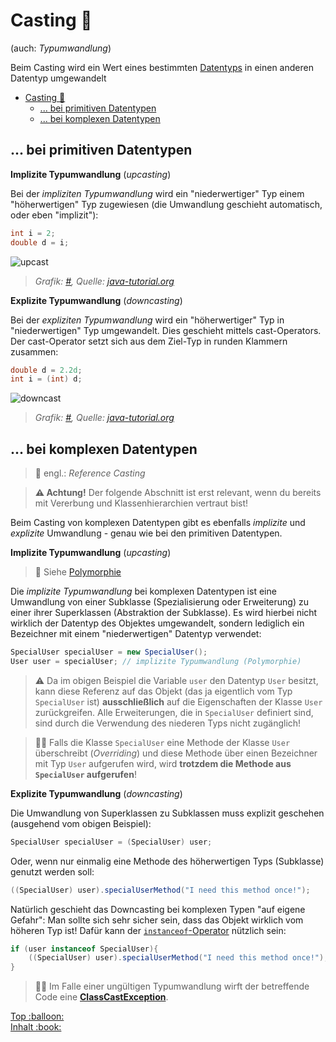 # Casting :currency_exchange:

(auch: *Typumwandlung*)

Beim Casting wird ein Wert eines bestimmten [Datentyps](Datentypen.md) in einen anderen Datentyp umgewandelt

- [Casting :currency_exchange:](#casting-)
  - [... bei primitiven Datentypen](#-bei-primitiven-datentypen)
  - [... bei komplexen Datentypen](#-bei-komplexen-datentypen)


## ... bei primitiven Datentypen

**Implizite Typumwandlung** (_upcasting_)

Bei der _impliziten Typumwandlung_ wird ein "niederwertiger" Typ einem "höherwertigen" Typ zugewiesen (die Umwandlung geschieht automatisch, oder eben "implizit"):

```java
int i = 2;
double d = i;
```

![upcast](../assets/images/typecast_1.jpg)  
> _Grafik: [#](../assets/images/typecast_1.jpg), Quelle: [java-tutorial.org](https://www.java-tutorial.org/typecasting.html)_


**Explizite Typumwandlung** (_downcasting_)

Bei der _expliziten Typumwandlung_ wird ein "höherwertiger" Typ in "niederwertigen" Typ umgewandelt. Dies geschieht mittels cast-Operators. Der cast-Operator setzt sich aus dem Ziel-Typ in runden Klammern zusammen:

```java
double d = 2.2d;
int i = (int) d;
```

![downcast](../assets/images/typecast_2.jpg)  
> _Grafik: [#](../assets/images/typecast_2.jpg), Quelle: [java-tutorial.org](https://www.java-tutorial.org/typecasting.html)_


## ... bei komplexen Datentypen

> :speech_balloon: engl.: _Reference Casting_

> **:warning: Achtung!** Der folgende Abschnitt ist erst relevant, wenn du bereits mit Vererbung und Klassenhierarchien vertraut bist!

Beim Casting von komplexen Datentypen gibt es ebenfalls _implizite_ und _explizite_ Umwandlung - genau wie bei den primitiven Datentypen.

**Implizite Typumwandlung** (_upcasting_)

> :link: Siehe [Polymorphie](https://de.wikipedia.org/wiki/Polymorphie_(Programmierung))

Die _implizite Typumwandlung_ bei komplexen Datentypen ist eine Umwandlung von einer Subklasse (Spezialisierung oder Erweiterung) zu  einer ihrer Superklassen (Abstraktion der Subklasse). Es wird hierbei nicht wirklich der Datentyp des Objektes umgewandelt, sondern lediglich ein Bezeichner mit einem "niederwertigen" Datentyp verwendet:

```java
SpecialUser specialUser = new SpecialUser();
User user = specialUser; // implizite Typumwandlung (Polymorphie)
```

> :warning: Da im obigen Beispiel die Variable `user` den Datentyp `User` besitzt, kann diese Referenz auf das Objekt (das ja eigentlich vom Typ `SpecialUser` ist) **ausschließlich** auf die Eigenschaften der Klasse `User` zurückgreifen. Alle Erweiterungen, die in `SpecialUser` definiert sind, sind durch die Verwendung des niederen Typs nicht zugänglich!  

> :woman_teacher: Falls die Klasse `SpecialUser` eine Methode der Klasse `User` überschreibt (_Overriding_) und diese Methode über einen Bezeichner mit Typ `User` aufgerufen wird, wird **trotzdem die Methode aus `SpecialUser` aufgerufen**!

**Explizite Typumwandlung** (_downcasting_)

Die Umwandlung von Superklassen zu Subklassen muss explizit geschehen (ausgehend vom obigen Beispiel):

```java
SpecialUser specialUser = (SpecialUser) user;
```

Oder, wenn nur einmalig eine Methode des höherwertigen Typs (Subklasse) genutzt werden soll:

```java
((SpecialUser) user).specialUserMethod("I need this method once!");
```

Natürlich geschieht das Downcasting bei komplexen Typen "auf eigene Gefahr": Man sollte sich sehr sicher sein, dass das Objekt wirklich vom höheren Typ ist! Dafür kann der [`instanceof`-Operator](Vererbung-I-Grundlagen.md) nützlich sein:

```java
if (user instanceof SpecialUser){
    ((SpecialUser) user).specialUserMethod("I need this method once!");
}
```

> :man_teacher: Im Falle einer ungültigen Typumwandlung wirft der betreffende Code eine [**ClassCastException**](https://stackoverflow.com/questions/907360/explanation-of-classcastexception-in-java).






<!-- Dieses HTML-Snippet sollte am Ende jeder Seite stehen! -->
<div class="top-link">
    <a href="#" title="Zum Anfang scrollen!">Top :balloon:</a>
    <br/>
    <a href="https://dh-cologne.github.io/java-wegweiser#inhalt-book" title="Zurück zur Übersicht!">Inhalt :book:</a>
</div>